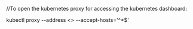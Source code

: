 //To open the kubernetes proxy for accessing the kubernetes dashboard:

kubectl proxy --address <<master-IP>> --accept-hosts='^*$'